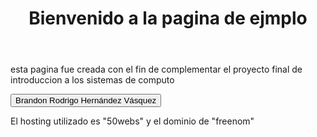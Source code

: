 
<html lang="es">
<head>
    <meta charset="UTF-8">
    <meta name="viewport" content="width=device-width, initial-scale=1.0">
    <title>Página Principal</title>
    <link rel="stylesheet" href="styles.css">
</head>
<body>
    <header>
        <h1>Bienvenido a la pagina de ejmplo</h1>
    </header>
    <main>
        <p>esta pagina fue creada con el fin de complementar el proyecto final de introduccion a los sistemas de computo</p>
        <button onclick="alert('¡Has hecho clic en el botón!')">Brandon Rodrigo Hernández Vásquez</button>
    </main>
    <footer>
        <p>El hosting utilizado es "50webs" y el dominio de "freenom"</p>
    </footer>
</body>
</html>
